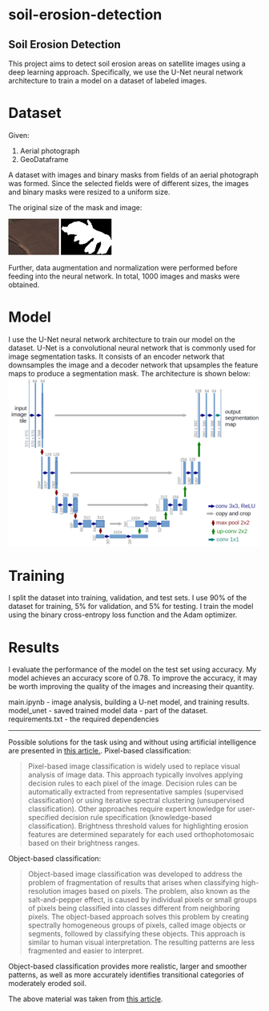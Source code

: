 # soil-erosion-detection
## Soil Erosion Detection

This project aims to detect soil erosion areas on satellite images using a deep learning approach. Specifically, we use the U-Net neural network architecture to train a model on a dataset of labeled images. 

# Dataset
Given:

1. Aerial photograph
2. GeoDataframe

A dataset with images and binary masks from fields of an aerial photograph was formed. Since the selected fields were of different sizes, the images and binary masks were resized to a uniform size.

The original size of the mask and image:

![image](https://github.com/EkaterinaPolishchuk/soil-erosion-detection/blob/main/data/images/23.png) ![маска](https://github.com/EkaterinaPolishchuk/soil-erosion-detection/blob/main/data/masks/23.png)

Further, data augmentation and normalization were performed before feeding into the neural network. In total, 1000 images and masks were obtained.

# Model
I use the U-Net neural network architecture to train our model on the dataset. U-Net is a convolutional neural network that is commonly used for image segmentation tasks. It consists of an encoder network that downsamples the image and a decoder network that upsamples the feature maps to produce a segmentation mask. The architecture is shown below:
![image](https://github.com/EkaterinaPolishchuk/soil-erosion-detection/blob/main/u-net-architecture.png)

# Training
I split the dataset into training, validation, and test sets. I use 90% of the dataset for training, 5% for validation, and 5% for testing. I train the model using the binary cross-entropy loss function and the Adam optimizer.

# Results
I evaluate the performance of the model on the test set using accuracy. My model achieves an accuracy score of 0.78. To improve the accuracy, it may be worth improving the quality of the images and increasing their quantity.

main.ipynb - image analysis, building a U-net model, and training results.
model_unet - saved trained model
data - part of the dataset.
requirements.txt - the required dependencies

------
Possible solutions for the task using and without using artificial intelligence are presented in [this article.](https://www.mdpi.com/2072-4292/12/24/4047). 
Pixel-based classification:
> Pixel-based image classification is widely used to replace visual analysis of image data. This approach typically involves applying decision rules to each pixel of the image. Decision rules can be automatically extracted from representative samples (supervised classification) or using iterative spectral clustering (unsupervised classification). Other approaches require expert knowledge for user-specified decision rule specification (knowledge-based classification). Brightness threshold values for highlighting erosion features are determined separately for each used orthophotomosaic based on their brightness ranges.

Object-based classification:
> Object-based image classification was developed to address the problem of fragmentation of results that arises when classifying high-resolution images based on pixels. The problem, also known as the salt-and-pepper effect, is caused by individual pixels or small groups of pixels being classified into classes different from neighboring pixels. The object-based approach solves this problem by creating spectrally homogeneous groups of pixels, called image objects or segments, followed by classifying these objects. This approach is similar to human visual interpretation. The resulting patterns are less fragmented and easier to interpret.

Object-based classification provides more realistic, larger and smoother patterns, as well as more accurately identifies transitional categories of moderately eroded soil.

The above material was taken from [this article](https://www.mdpi.com/2072-4292/12/24/4047). 
